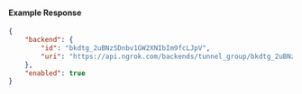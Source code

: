 <!-- Code generated for API Clients. DO NOT EDIT. -->

#### Example Response

```json
{
	"backend": {
		"id": "bkdtg_2uBNzSDnbv1GW2XNIbIm9fcLJpV",
		"uri": "https://api.ngrok.com/backends/tunnel_group/bkdtg_2uBNzSDnbv1GW2XNIbIm9fcLJpV"
	},
	"enabled": true
}
```
